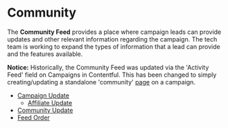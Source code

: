 # Community

The **Community Feed** provides a place where campaign leads can provide updates and other relevant information regarding the campaign. The tech team is working to expand the types of information that a lead can provide and the features available.

**Notice:** Historically, the Community Feed was updated via the 'Activity Feed' field on Campaigns in Contentful. This has been changed to simply creating/updating a standalone 'community' [page](../pages/) on a campaign.

* [Campaign Update](campaign-update/affiliate-update.md)
  * [Affiliate Update](campaign-update/affiliate-update.md#affiliate-update)
* [Community Update](community-update.md)
* [Feed Order](feed-order.md)
